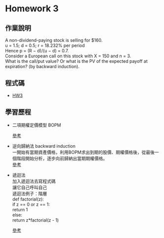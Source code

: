 # Homework 3

## 作業說明

A non-dividend-paying stock is selling for $160.    
u = 1.5; d = 0.5; r = 18.232% per period    
Hence p = (R − d)/(u − d) = 0.7.     
Consider a European call on this stock with X = 150 and n = 3.    
What is the call/put value? Or what is the PV of the expected payoff at expiration? (by backward induction).   

## 程式碼  
* [HW3](https://github.com/yanruchen36/Financial_Engineering/blob/master/HW3/HW3.py)

## 學習歷程  
* 二項期權定價模型 BOPM  

    [參考](https://wiki.mbalib.com/zh-tw/%E4%BA%8C%E9%A1%B9%E6%9C%9F%E6%9D%83%E5%AE%9A%E4%BB%B7%E6%A8%A1%E5%9E%8B)  
    
* 逆向歸納法 backward induction   
一開始有當期資產價格，利用BOPM求出到期的股價、期權價格後，從最後一個階段開始分析，逐步向前歸納出當期期權價格。  
    [參考](https://wiki.mbalib.com/zh-tw/%E9%80%86%E5%90%91%E5%BD%92%E7%BA%B3%E6%B3%95)
  
  
* 遞迴法   
加入遞迴法去寫程式碼  
讓它自己呼叫自己  
遞迴法例子：階層  
def factorial(z):   
    if z == 0 or z == 1:    
        return 1    
    else:     
        return z*factorial(z - 1)   
        
    [參考](https://medium.com/ccclub/ccclub-python-for-beginners-tutorial-11ed5d300d3d)  
    
    
  
